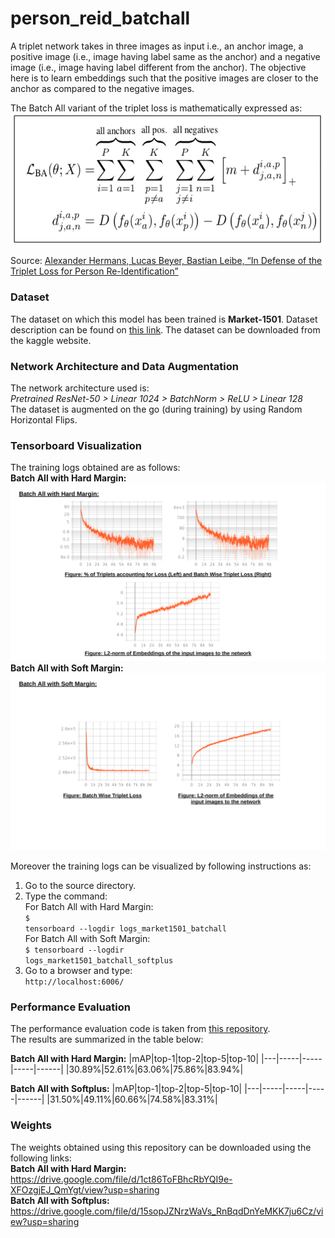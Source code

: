 # person_reid_batchall

A triplet network takes in three images as input i.e., an anchor image, a positive image (i.e., image having label same as the anchor) and a negative image (i.e., image having label different from the anchor). The objective here is to learn embeddings such that the positive images are closer to the anchor as compared to the negative images. 

The Batch All variant of the triplet loss is mathematically expressed as:<br>
<img src = "images/batchall_loss.png"></img>

Source: <a href = "https://arxiv.org/abs/1703.07737">Alexander Hermans, Lucas Beyer, Bastian Leibe, “In Defense of the Triplet Loss for Person Re-Identification”</a><br>

### Dataset

The dataset on which this model has been trained is <b>Market-1501</b>. Dataset description can be found on <a href = "https://www.aitribune.com/dataset/2018051063">this link</a>. The dataset can be downloaded from the kaggle website.

### Network Architecture and Data Augmentation
The network architecture used is:<br>
<i>Pretrained ResNet-50 > Linear 1024 > BatchNorm > ReLU > Linear 128</i><br>
The dataset is augmented on the go (during training) by using Random Horizontal Flips.<br>

### Tensorboard Visualization

The training logs obtained are as follows:<br>
<b>Batch All with Hard Margin:</b><br>
<img src = "images/logs_batchall_hardmargin.png"></img>
<b>Batch All with Soft Margin:</b><br>
<img src = "images/logs_batchall_softplus.png"></img>

Moreover the training logs can be visualized by following instructions as:<br>
1) Go to the source directory.<br>
2) Type the command:<br>
For Batch All with Hard Margin:<br>
<code>$ tensorboard --logdir logs_market1501_batchall</code><br>
For Batch All with Soft Margin:<br>
<code>$ tensorboard --logdir logs_market1501_batchall_softplus</code><br>
3) Go to a browser and type:<br>
<code>http://localhost:6006/</code>

### Performance Evaluation
The performance evaluation code is taken from <a href = "https://github.com/VisualComputingInstitute/triplet-reid">this repository</a>.<br>
The results are summarized in the table below:<br>

<b>Batch All with Hard Margin:</b>
|mAP|top-1|top-2|top-5|top-10|
|---|-----|-----|-----|------|
|30.89%|52.61%|63.06%|75.86%|83.94%|

<b>Batch All with Softplus:</b>
|mAP|top-1|top-2|top-5|top-10|
|---|-----|-----|-----|------|
|31.50%|49.11%|60.66%|74.58%|83.31%|

### Weights
The weights obtained using this repository can be downloaded using the following links:<br>
<b>Batch All with Hard Margin:</b><br>
https://drive.google.com/file/d/1ct86ToFBhcRbYQI9e-XFOzgjEJ_QmYgt/view?usp=sharing<br>
<b>Batch All with Softplus:</b><br>
https://drive.google.com/file/d/15sopJZNrzWaVs_RnBqdDnYeMKK7ju6Cz/view?usp=sharing
